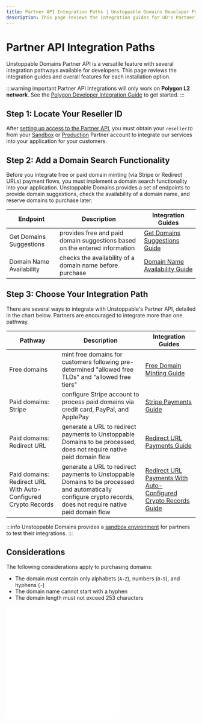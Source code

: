 ```yaml
---
title: Partner API Integration Paths | Unstoppable Domains Developer Portal
description: This page reviews the integration guides for UD's Partner API feature. This feature works for Polygon domains.
---
```


# Partner API Integration Paths

Unstoppable Domains Partner API is a versatile feature with several integration pathways available for developers. This page reviews the integration guides and overall features for each installation option.

:::warning important
Partner API Integrations will only work on **Polygon L2 network**. See the [Polygon Developer Integration Guide](/polygon/polygon-migration-guide.md) to get started.
:::

## Step 1: Locate Your Reseller ID

After [setting up access to the Partner API](index.md), you must obtain your `resellerID` from your [Sandbox](https://www.ud-sandbox.com/resellers) or [Production](https://unstoppabledomains.com/resellers) Partner account to integrate our services into your application for your customers.

## Step 2: Add a Domain Search Functionality

Before you integrate free or paid domain minting (via Stripe or Redirect URLs) payment flows, you must implement a domain search functionality into your application. Unstoppable Domains provides a set of endpoints to provide domain suggestions, check the availability of a domain name, and reserve domains to purchase later.

| Endpoint | Description | Integration Guides |
| - | - | - |
| Get Domains Suggestions | provides free and paid domain suggestions based on the entered information | [Get Domains Suggestions Guide](partner-integration-guides/get-domains-suggestions.md) |
| Domain Name Availability | checks the availability of a domain name before purchase | [Domain Name Availability Guide](partner-integration-guides/domain-name-availability.md) |

## Step 3: Choose Your Integration Path

There are several ways to integrate with Unstoppable's Partner API, detailed in the chart below. Partners are encouraged to integrate more than one pathway.

| Pathway | Description | Integration Guides |
| - | - | - |
| Free domains | mint free domains for customers following pre-determined "allowed free TLDs" and "allowed free tiers" | [Free Domain Minting Guide](partner-integration-guides/mint-free-domains.md) |
| Paid domains: Stripe | configure Stripe account to process paid domains via credit card, PayPal, and ApplePay | [Stripe Payments Guide](partner-integration-guides/stripe-payments.md) |
| Paid domains: Redirect URL | generate a URL to redirect payments to Unstoppable Domains to be processed, does not require native paid domain flow | [Redirect URL Payments Guide](partner-integration-guides/redirect-url-payments.md) |
| Paid domains: Redirect URL With Auto-Configured Crypto Records | generate a URL to redirect payments to Unstoppable Domains to be processed and automatically configure crypto records, does not require native paid domain flow  | [Redirect URL Payments With Auto-Configured Crypto Records Guide](partner-integration-guides/redirect-url-payments-with-records.md) |

:::info
Unstoppable Domains provides a [sandbox environment](set-up-sandbox-for-testing.md) for partners to test their integrations.
:::

## Considerations

The following considerations apply to purchasing domains:

* The domain must contain only alphabets (`A-Z`), numbers (`0-9`), and hyphens (`-`)
* The domain name cannot start with a hyphen
* The domain length must not exceed 253 characters

<embed src="/snippets/_discord.md" />

<embed src="/snippets/_partner-survey-embed.md" />
